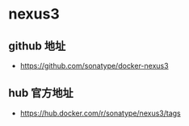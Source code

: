 # nexus3

## github 地址

- https://github.com/sonatype/docker-nexus3

## hub 官方地址

- https://hub.docker.com/r/sonatype/nexus3/tags
